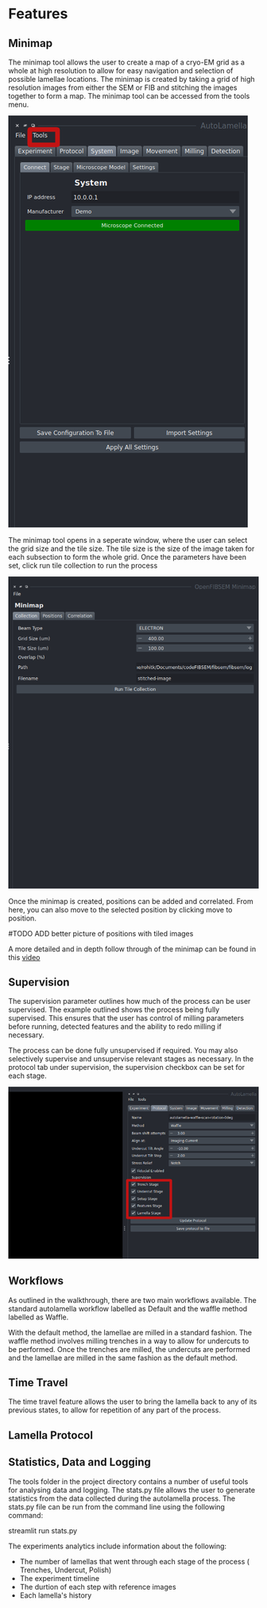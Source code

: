 # Features

## Minimap

The minimap tool allows the user to create a map of a cryo-EM grid as a whole at high resolution to allow for easy navigation and selection of possible lamellae locations. The minimap is created by taking a grid of high resolution images from either the SEM or FIB and stitching the images together to form a map. The minimap tool can be accessed from the tools menu.

![tools_menu](img/features/tools_menu.png)

The minimap tool opens in a seperate window, where the user can select the grid size and the tile size. The tile size is the size of the image taken for each subsection to form the whole grid. Once the parameters have been set, click run tile collection to run the process

![minimap_run](img/features/minimap_run.png)

Once the minimap is created, positions can be added and correlated. From here, you can also move to the selected position by clicking move to position. 

#TODO ADD better picture of positions with tiled images

A more detailed and in depth follow through of the minimap can be found in this [video](https://www.youtube.com/watch?v=zzH2XJB3OSc)

## Supervision

The supervision parameter outlines how much of the process can be user supervised. The example outlined shows the process being fully supervised. This ensures that the user has control of milling parameters before running, detected features and the ability to redo milling if necessary.

The process can be done fully unsupervised if required. You may also selectively supervise and unsupervise relevant stages as necessary. In the protocol tab under supervision, the supervision checkbox can be set for each stage.

![supervision](img/walkthrough_2/supervision.png)

## Workflows

As outlined in the walkthrough, there are two main workflows available. The standard autolamella workflow labelled as Default and the waffle method labelled as Waffle.

With the default method, the lamellae are milled in a standard fashion. The waffle method involves milling trenches in a way to allow for undercuts to be performed. Once the trenches are milled, the undercuts are performed and the lamellae are milled in the same fashion as the default method.

## Time Travel

The time travel feature allows the user to bring the lamella back to any of its previous states, to allow for repetition of any part of the process. 

## Lamella Protocol

## Statistics, Data and Logging

The tools folder in the project directory contains a number of useful tools for analysing data and logging. The stats.py file allows the user to generate statistics from the data collected during the autolamella process. The stats.py file can be run from the command line using the following command:

streamlit run stats.py

The experiments analytics include information about the following:

- The number of lamellas that went through each stage of the process ( Trenches, Undercut, Polish)
- The experiment timeline
- The durtion of each step with reference images
- Each lamella's history


